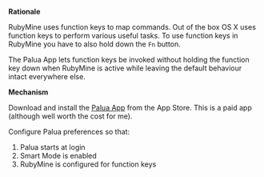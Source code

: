 **Rationale**

RubyMine uses function keys to map commands.
Out of the box OS X uses function keys to perform various useful tasks.
To use function keys in RubyMine you have to also hold down the ```Fn``` button.

The Palua App lets function keys be invoked without holding the function key down when RubyMine is active while leaving the default behaviour intact everywhere else.
 
**Mechanism**

Download and install the [Palua App](https://itunes.apple.com/ca/app/palua/id431494195) from the App Store.
This is a paid app (although well worth the cost for me).

Configure Palua preferences so that:

1. Palua starts at login
1. Smart Mode is enabled
1. RubyMine is configured for function keys